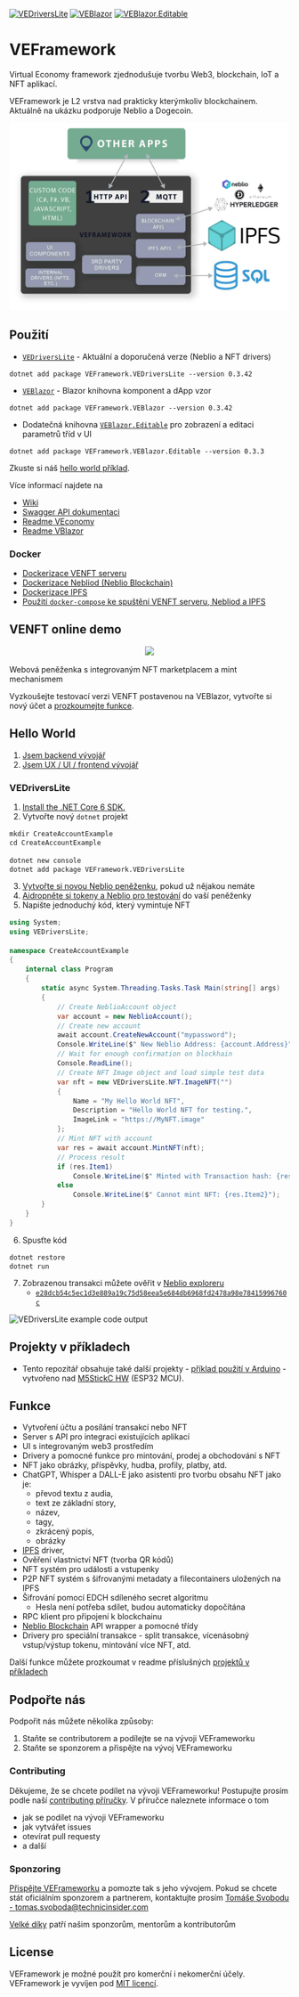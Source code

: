 [![VEDriversLite](https://img.shields.io/nuget/v/VEFramework.VEDriversLite?label=VEDriversLite)](https://www.nuget.org/packages/VEFramework.VEDriversLite/)
[![VEBlazor](https://img.shields.io/nuget/v/VEFramework.VEBlazor?label=VEBlazor)](https://www.nuget.org/packages/VEFramework.VEBlazor/)
[![VEBlazor.Editable](https://img.shields.io/nuget/v/VEFramework.VEBlazor.Editable?label=VEBlazor.Editable)](https://www.nuget.org/packages/VEFramework.VEBlazor.Editable/)

# VEFramework

Virtual Economy framework zjednodušuje tvorbu Web3, blockchain, IoT a NFT aplikací.

VEFramework je L2 vrstva nad prakticky kterýmkoliv blockchainem. Aktuálně na ukázku podporuje Neblio a Dogecoin.

![Development with VEFramework](./assets/veframework.jpeg)

## Použití

- [`VEDriversLite`](https://fyziktom.github.io/VirtualEconomyFramework/api/VEDriversLite.html) - Aktuální a doporučená verze (Neblio a NFT drivers)

```shell
dotnet add package VEFramework.VEDriversLite --version 0.3.42
```
- [`VEBlazor`](https://github.com/fyziktom/VirtualEconomyFramework/tree/main/VirtualEconomyFramework/VEBlazor) - Blazor knihovna komponent a dApp vzor

```shell
dotnet add package VEFramework.VEBlazor --version 0.3.42
```

- Dodatečná knihovna [`VEBlazor.Editable`](./VirtualEconomyFramework/VEFramework.VEBlazor.Editable) pro zobrazení a editaci parametrů tříd v UI

```shell
dotnet add package VEFramework.VEBlazor.Editable --version 0.3.3
```

Zkuste si náš [hello world příklad](#hello-world).

Více informací najdete na

- [Wiki](https://github.com/fyziktom/VirtualEconomyFramework/wiki)
- [Swagger API dokumentaci](./VEconomy-swagger.json)
- [Readme VEconomy](https://github.com/fyziktom/VirtualEconomyFramework/tree/main/VirtualEconomyFramework/VEconomy#veconomy-application)
- [Readme VBlazor](https://github.com/fyziktom/VirtualEconomyFramework/tree/main/VirtualEconomyFramework/VEBlazor)

### Docker

- [Dockerizace VENFT serveru](https://github.com/fyziktom/VirtualEconomyFramework/wiki/Dockerizing-VENFT-APP-Server)
- [Dockerizace Nebliod (Neblio Blockchain)](https://github.com/fyziktom/VirtualEconomyFramework/wiki/Dockerizing-Nebliod)
- [Dockerizace IPFS](https://github.com/fyziktom/VirtualEconomyFramework/wiki/Dockerizing-IPFS)
- [Použití `docker-compose` ke spuštění VENFT serveru, Nebliod a IPFS](https://github.com/fyziktom/VirtualEconomyFramework/wiki/Docker-Compose---VENFTAPP-Server,-Nebliod,-IPFS-Node)

## VENFT online demo

<p align="center">
  <img width="200" src="https://ve-framework.com/ipfs/QmT8wYFsDR55wCKKUwRwXYfxu67uGWpbVCKfg4kxiCM7pJ">
<p>

Webová peněženka s integrovaným NFT marketplacem a mint mechanismem

Vyzkoušejte testovací verzi VENFT postavenou na VEBlazor, vytvořte si nový účet a [prozkoumejte funkce](https://apptest.ve-nft.com/).

## Hello World

1. [Jsem backend vývojář](./docs/BACKEND_INTRO.md)
2. [Jsem UX / UI / frontend vývojář](./docs/FRONTEND_INTRO.md)

### VEDriversLite

1. [Install the .NET Core 6 SDK.](https://dotnet.microsoft.com/en-us/download/dotnet/6.0)
2. Vytvořte nový `dotnet` projekt

```shell
mkdir CreateAccountExample
cd CreateAccountExample

dotnet new console
dotnet add package VEFramework.VEDriversLite
```

3. [Vytvořte si novou Neblio peněženku](https://ve-nft.com/), pokud už nějakou nemáte
4. [Aidropněte si tokeny a Neblio pro testování](https://about.ve-nft.com/#airdrop) do vaší peněženky
5. Napište jednoduchý kód, který vymintuje NFT

```csharp
using System;
using VEDriversLite;

namespace CreateAccountExample
{
    internal class Program
    {
        static async System.Threading.Tasks.Task Main(string[] args)
        {
            // Create NeblioAccount object
            var account = new NeblioAccount();
            // Create new account
            await account.CreateNewAccount("mypassword");
            Console.WriteLine($" New Neblio Address: {account.Address}");
            // Wait for enough confirmation on blockhain
            Console.ReadLine();
            // Create NFT Image object and load simple test data
            var nft = new VEDriversLite.NFT.ImageNFT("")
            {
                Name = "My Hello World NFT",
                Description = "Hello World NFT for testing.",
                ImageLink = "https://MyNFT.image"
            };
            // Mint NFT with account
            var res = await account.MintNFT(nft);
            // Process result
            if (res.Item1)
                Console.WriteLine($" Minted with Transaction hash: {res.Item2}");
            else
                Console.WriteLine($" Cannot mint NFT: {res.Item2}");
        }
    }
}

```

6. Spusťte kód

```shell
dotnet restore
dotnet run
```

7. Zobrazenou transakci můžete ověřit v [Neblio exploreru](https://explorer.nebl.io)
   - [`e28dcb54c5ec1d3e889a19c75d58eea5e684db6968fd2478a98e78415996760c`](https://explorer.nebl.io/tx/e28dcb54c5ec1d3e889a19c75d58eea5e684db6968fd2478a98e78415996760c)

![VEDriversLite example code output](https://ve-framework.com/ipfs/QmRS7oY66FCawfuBJpy2sM51tGzQ1GmXgc3ArExEdmSijE)

## Projekty v příkladech

- Tento repozitář obsahuje také další projekty - [příklad použití v Arduino](https://github.com/fyziktom/VirtualEconomyFramework/tree/main/Examples/ArduinoIDE/M5StickC) - vytvořeno nad [M5StickC HW](https://m5stack.com/) (ESP32 MCU).

## Funkce

- Vytvoření účtu a posílání transakcí nebo NFT
- Server s API pro integraci existujících aplikací
- UI s integrovaným web3 prostředím
- Drivery a pomocné funkce pro mintování, prodej a obchodování s NFT
- NFT jako obrázky, příspěvky, hudba, profily, platby, atd.
- ChatGPT, Whisper a DALL-E jako asistenti pro tvorbu obsahu NFT jako je: 
  - převod textu z audia, 
  - text ze základní story, 
  - název, 
  - tagy, 
  - zkrácený popis, 
  - obrázky
- [IPFS](https://ipfs.io/) driver,
- Ověření vlastnictví NFT (tvorba QR kódů)
- NFT systém pro události a vstupenky
- P2P NFT systém s šifrovanými metadaty a filecontainers uložených na IPFS
- Šifrování pomocí EDCH sdíleného secret algoritmu
  - Hesla není potřeba sdílet, budou automaticky dopočítána
- RPC klient pro připojení k blockchainu
- [Neblio Blockchain](https://nebl.io/) API wrapper a pomocné třídy
- Drivery pro speciální transakce - split transakce, vícenásobný vstup/výstup tokenu, mintování více NFT, atd.

Další funkce můžete prozkoumat v readme příslušných [projektů v příkladech](#projekty-v-příkladech)

## Podpořte nás

Podpořit nás můžete několika způsoby:

1. Staňte se contributorem a podílejte se na vývoji VEFrameworku
2. Staňte se sponzorem a přispějte na vývoj VEFrameworku

### Contributing

Děkujeme, že se chcete podílet na vývoji VEFrameworku! Postupujte prosím podle naší [contributing příručky](./CONTRIBUTING.md). V příručce naleznete informace o tom
- jak se podílet na vývoji VEFrameworku
- jak vytvářet issues
- otevírat pull requesty
- a další

### Sponzoring

[Přispějte VEFrameworku](./docs/SPONSORING.md) a pomozte tak s jeho vývojem. Pokud se chcete stát oficiálním sponzorem a partnerem, kontaktujte prosím [Tomáše Svobodu - tomas.svoboda@technicinsider.com](mailto:tomas.svoboda@technicinsider.com)

[Velké díky](./docs/THANKS.md) patří našim sponzorům, mentorům a kontributorům

## License

VEFramework je možné použít pro komerční i nekomerční účely. VEFramework je vyvíjen pod [MIT licencí](./LICENSE).
